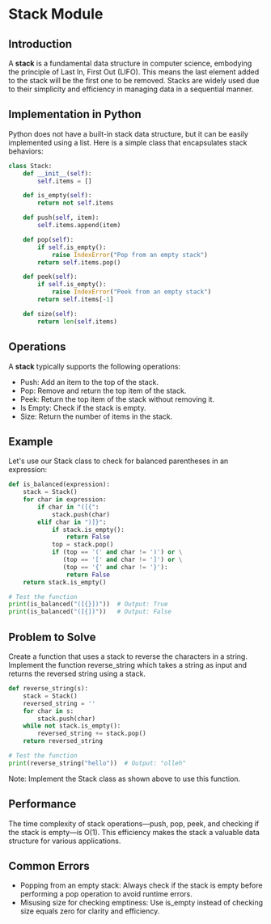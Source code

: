# Stack Module

## Introduction

A **stack** is a fundamental data structure in computer science, embodying the principle of Last In, First Out (LIFO). This means the last element added to the stack will be the first one to be removed. Stacks are widely used due to their simplicity and efficiency in managing data in a sequential manner.

## Implementation in Python

Python does not have a built-in stack data structure, but it can be easily implemented using a list. Here is a simple class that encapsulates stack behaviors:

```python
class Stack:
    def __init__(self):
        self.items = []

    def is_empty(self):
        return not self.items

    def push(self, item):
        self.items.append(item)

    def pop(self):
        if self.is_empty():
            raise IndexError("Pop from an empty stack")
        return self.items.pop()

    def peek(self):
        if self.is_empty():
            raise IndexError("Peek from an empty stack")
        return self.items[-1]

    def size(self):
        return len(self.items)
```

## Operations

A **stack** typically supports the following operations:

- Push: Add an item to the top of the stack.
- Pop: Remove and return the top item of the stack.
- Peek: Return the top item of the stack without removing it.
- Is Empty: Check if the stack is empty.
- Size: Return the number of items in the stack.

## Example

Let's use our Stack class to check for balanced parentheses in an expression:

```python
def is_balanced(expression):
    stack = Stack()
    for char in expression:
        if char in "([{":
            stack.push(char)
        elif char in ")]}":
            if stack.is_empty():
                return False
            top = stack.pop()
            if (top == '(' and char != ')') or \
               (top == '[' and char != ']') or \
               (top == '{' and char != '}'):
                return False
    return stack.is_empty()

# Test the function
print(is_balanced("([{}])"))  # Output: True
print(is_balanced("([{])"))   # Output: False
```

## Problem to Solve

Create a function that uses a stack to reverse the characters in a string. Implement the function reverse_string which takes a string as input and returns the reversed string using a stack.

```python
def reverse_string(s):
    stack = Stack()
    reversed_string = ''
    for char in s:
        stack.push(char)
    while not stack.is_empty():
        reversed_string += stack.pop()
    return reversed_string

# Test the function
print(reverse_string("hello"))  # Output: "olleh"
```

Note: Implement the Stack class as shown above to use this function.

## Performance

The time complexity of stack operations—push, pop, peek, and checking if the stack is empty—is O(1). This efficiency makes the stack a valuable data structure for various applications.

## Common Errors

- Popping from an empty stack: Always check if the stack is empty before performing a pop operation to avoid runtime errors.
- Misusing size for checking emptiness: Use is_empty instead of checking size equals zero for clarity and efficiency.

